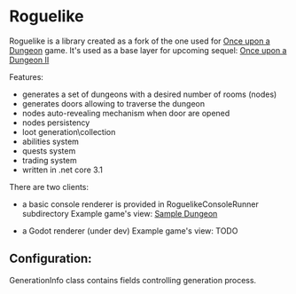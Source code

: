 # Roguelike
Roguelike is a library created as a fork of the one used for [Once upon a Dungeon](https://store.steampowered.com/app/772090/Once_upon_a_Dungeon/) game.
It's used as a base layer for upcoming sequel: [Once upon a Dungeon II](https://kotogames.itch.io/once-upon-a-dungeon-ii) 

Features:
- generates a set of dungeons with a desired number of rooms (nodes)
- generates doors allowing to traverse the dungeon 
- nodes auto-revealing mechanism when door are opened
- nodes persistency
- loot generation\collection 
- abilities system
- quests system
- trading system
- written in .net core 3.1

There are two clients:
- a basic console renderer is provided in RoguelikeConsoleRunner subdirectory
Example game's view:
[Sample Dungeon](RoguelikeConsoleRunner/samples/Roguelike.png)

- a Godot renderer (under dev)
Example game's view:
TODO


## Configuration:
GenerationInfo class contains fields controlling generation process.
